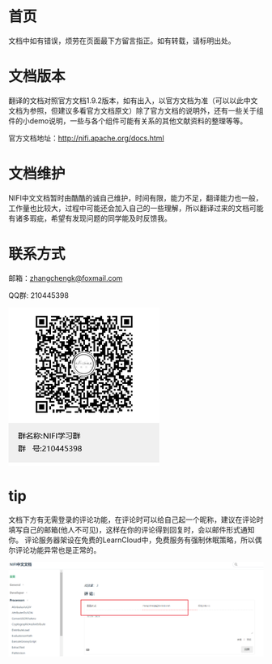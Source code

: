 # 首页

文档中如有错误，烦劳在页面最下方留言指正。如有转载，请标明出处。

# 文档版本

翻译的文档对照官方文档1.9.2版本，如有出入，以官方文档为准（可以以此中文文档为参照，但建议多看官方文档原文）除了官方文档的说明外，还有一些关于组件的小demo说明，一些与各个组件可能有关系的其他文献资料的整理等等。

官方文档地址：http://nifi.apache.org/docs.html

# 文档维护

NIFI中文文档暂时由酷酷的诚自己维护，时间有限，能力不足，翻译能力也一般，工作量也比较大，过程中可能还会加入自己的一些理解，所以翻译过来的文档可能有诸多瑕疵，希望有发现问题的同学能及时反馈我。

# 联系方式

邮箱：zhangchengk@foxmail.com

QQ群: 210445398

![](./img/NIFIQQ.png)

# tip

文档下方有无需登录的评论功能，在评论时可以给自己起一个昵称，建议在评论时填写自己的邮箱(他人不可见)，这样在你的评论得到回复时，会以邮件形式通知你。
评论服务器架设在免费的LearnCloud中，免费服务有强制休眠策略，所以偶尔评论功能异常也是正常的。

![](./img/moment.png)



